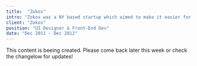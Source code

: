 ```yaml
---
title:  "Zokos"
intro: "Zokos was a NY based startup which aimed to make it easier for people to connect in real life, over food."
client: "Zokos"
position: "UI Designer & Front-End Dev"
date: "Dec 2011 - Dec 2012"
---
```


This content is beeing created. Please come back later this week or check the changelow for updates!
